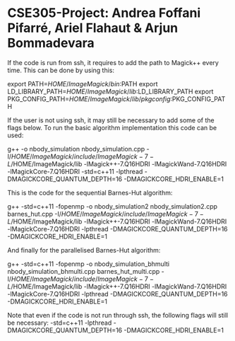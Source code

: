 # CSE305-Project: Andrea Foffani Pifarré, Ariel Flahaut & Arjun Bommadevara

If the code is run from ssh, it requires to add the path to Magick++ every time. This can be done by using this:

export PATH=$HOME/ImageMagick/bin:$PATH
export LD_LIBRARY_PATH=$HOME/ImageMagick/lib:$LD_LIBRARY_PATH
export PKG_CONFIG_PATH=$HOME/ImageMagick/lib/pkgconfig:$PKG_CONFIG_PATH 

If the user is not using ssh, it may still be necessary to add some of the flags below. To run the basic algorithm implementation this code can be used:

g++ -o nbody_simulation nbody_simulation.cpp -I/$HOME/ImageMagick/include/ImageMagick-7 -L/$HOME/ImageMagick/lib -lMagick++-7.Q16HDRI -lMagickWand-7.Q16HDRI -lMagickCore-7.Q16HDRI -std=c++11 -lpthread -DMAGICKCORE_QUANTUM_DEPTH=16 -DMAGICKCORE_HDRI_ENABLE=1

This is the code for the sequential Barnes-Hut algorithm:

g++ -std=c++11 -fopenmp -o nbody_simulation2 nbody_simulation2.cpp barnes_hut.cpp -I/$HOME/ImageMagick/include/ImageMagick-7 -L/$HOME/ImageMagick/lib -lMagick++-7.Q16HDRI -lMagickWand-7.Q16HDRI -lMagickCore-7.Q16HDRI -lpthread -DMAGICKCORE_QUANTUM_DEPTH=16 -DMAGICKCORE_HDRI_ENABLE=1

And finally for the parallelised Barnes-Hut algorithm:

g++ -std=c++11 -fopenmp -o nbody_simulation_bhmulti nbody_simulation_bhmulti.cpp barnes_hut_multi.cpp -I/$HOME/ImageMagick/include/ImageMagick-7 -L/$HOME/ImageMagick/lib -lMagick++-7.Q16HDRI -lMagickWand-7.Q16HDRI -lMagickCore-7.Q16HDRI -lpthread -DMAGICKCORE_QUANTUM_DEPTH=16 -DMAGICKCORE_HDRI_ENABLE=1


Note that even if the code is not run through ssh, the following flags will still be necessary: -std=c++11 -lpthread -DMAGICKCORE_QUANTUM_DEPTH=16 -DMAGICKCORE_HDRI_ENABLE=1
